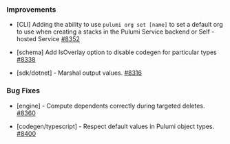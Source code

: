### Improvements

- [CLI] Adding the ability to use `pulumi org set [name]` to set a default org
  to use when creating a stacks in the Pulumi Service backend or Self -hosted Service
  [#8352](https://github.com/pulumi/pulumi/pull/8352)

- [schema] Add IsOverlay option to disable codegen for particular types
  [#8338](https://github.com/pulumi/pulumi/pull/8338)

- [sdk/dotnet] - Marshal output values.
  [#8316](https://github.com/pulumi/pulumi/pull/8316)

### Bug Fixes

- [engine] - Compute dependents correctly during targeted deletes.
  [#8360](https://github.com/pulumi/pulumi/pull/8360)

- [codegen/typescript] - Respect default values in Pulumi object types.
  [#8400](https://github.com/pulumi/pulumi/pull/8400)
